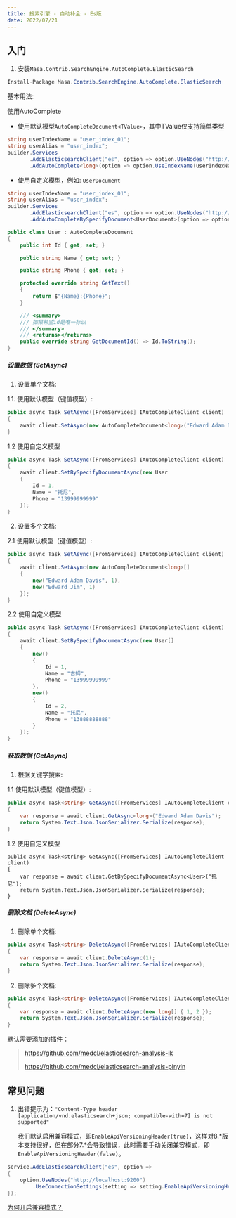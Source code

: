 ```yaml
---
title: 搜索引擎 - 自动补全 - Es版
date: 2022/07/21
---
```


## 入门

1. 安装`Masa.Contrib.SearchEngine.AutoComplete.ElasticSearch`

```c#
Install-Package Masa.Contrib.SearchEngine.AutoComplete.ElasticSearch
```

基本用法:

使用AutoComplete

* 使用默认模型`AutoCompleteDocument<TValue>`，其中TValue仅支持简单类型

``` C#
string userIndexName = "user_index_01";
string userAlias = "user_index";
builder.Services
       .AddElasticsearchClient("es", option => option.UseNodes("http://localhost:9200").UseDefault())
       .AddAutoComplete<long>(option => option.UseIndexName(userIndexName).UseAlias(userAlias));
```

* 使用自定义模型，例如: `UserDocument`

``` C#
string userIndexName = "user_index_01";
string userAlias = "user_index";
builder.Services
       .AddElasticsearchClient("es", option => option.UseNodes("http://localhost:9200").UseDefault())
       .AddAutoCompleteBySpecifyDocument<UserDocument>(option => option.UseIndexName(userIndexName).UseAlias(userAlias));

public class User : AutoCompleteDocument
{
    public int Id { get; set; }

    public string Name { get; set; }

    public string Phone { get; set; }

    protected override string GetText()
    {
        return $"{Name}:{Phone}";
    }

    /// <summary>
    /// 如果希望id是唯一标识
    /// </summary>
    /// <returns></returns>
    public override string GetDocumentId() => Id.ToString();
}
```

##### 设置数据 (SetAsync)

1. 设置单个文档:

1.1. 使用默认模型（键值模型）:

  ``` C#
  public async Task SetAsync([FromServices] IAutoCompleteClient client)
  {
      await client.SetAsync(new AutoCompleteDocument<long>("Edward Adam Davis", 1));
  }
  ```

1.2 使用自定义模型

  ``` C#
  public async Task SetAsync([FromServices] IAutoCompleteClient client)
  {
      await client.SetBySpecifyDocumentAsync(new User
      {
          Id = 1,
          Name = "托尼",
          Phone = "13999999999"
      });
  }
  ```

2. 设置多个文档:

2.1 使用默认模型（键值模型）:

  ``` C#
  public async Task SetAsync([FromServices] IAutoCompleteClient client)
  {
      await client.SetAsync(new AutoCompleteDocument<long>[]
      {
          new("Edward Adam Davis", 1),
          new("Edward Jim", 1)
      });
  }
  ```

2.2 使用自定义模型

  ``` C#
  public async Task SetAsync([FromServices] IAutoCompleteClient client)
  {
      await client.SetBySpecifyDocumentAsync(new User[]
      {
          new()
          {
              Id = 1,
              Name = "吉姆",
              Phone = "13999999999"
          },
          new()
          {
              Id = 2,
              Name = "托尼",
              Phone = "13888888888"
          }
      });
  }
  ```

##### 获取数据 (GetAsync)

1. 根据关键字搜索:

1.1 使用默认模型（键值模型）:

  ``` C#
  public async Task<string> GetAsync([FromServices] IAutoCompleteClient client)
  {
      var response = await client.GetAsync<long>("Edward Adam Davis");
      return System.Text.Json.JsonSerializer.Serialize(response);
  }
  ```

1.2 使用自定义模型

  ```
  public async Task<string> GetAsync([FromServices] IAutoCompleteClient client)
  {
      var response = await client.GetBySpecifyDocumentAsync<User>("托尼");
      return System.Text.Json.JsonSerializer.Serialize(response);
  }
  ```

##### 删除文档 (DeleteAsync)

1. 删除单个文档:

``` C#
public async Task<string> DeleteAsync([FromServices] IAutoCompleteClient client)
{
    var response = await client.DeleteAsync(1);
    return System.Text.Json.JsonSerializer.Serialize(response);
}
```

2. 删除多个文档:

``` C#
public async Task<string> DeleteAsync([FromServices] IAutoCompleteClient client)
{
    var response = await client.DeleteAsync(new long[] { 1, 2 });
    return System.Text.Json.JsonSerializer.Serialize(response);
}
```

默认需要添加的插件：

> https://github.com/medcl/elasticsearch-analysis-ik
>
> https://github.com/medcl/elasticsearch-analysis-pinyin

## 常见问题

1. 出错提示为：`"Content-Type header [application/vnd.elasticsearch+json; compatible-with=7] is not supported"`

   我们默认启用兼容模式，即`EnableApiVersioningHeader(true)`，这样对8.*版本支持很好，但在部分7.*会导致错误，此时需要手动关闭兼容模式，即`EnableApiVersioningHeader(false)`。

``` C#
service.AddElasticsearchClient("es", option =>
{
    option.UseNodes("http://localhost:9200")
        .UseConnectionSettings(setting => setting.EnableApiVersioningHeader(false));
});
```

[为何开启兼容模式？](https://github.com/elastic/elasticsearch-net/issues/6154)